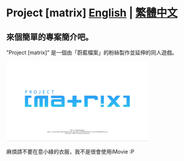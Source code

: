 # Project [matrix]  [English](README.md) | [繁體中文](README-zh_TW.md)

## 來個簡單的專案簡介吧。

 "Project [matrix]" 是一個由「蔚藍檔案」的粉絲製作並延伸的同人遊戲。

<img src="dotgithub-title.gif" width="75%" height="75%"/>

麻煩請不要在意小綠的衣服，我不是很會使用iMovie :P

